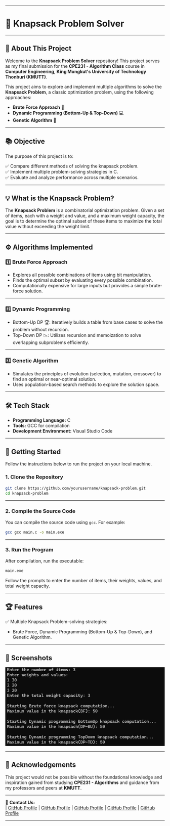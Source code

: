 
---

# 🎒 **Knapsack Problem Solver**

---

## 🏫 **About This Project**

Welcome to the **Knapsack Problem Solver** repository! This project serves as my final submission for the **CPE231 - Algorithm Class** course in **Computer Engineering**, **King Mongkut's University of Technology Thonburi (KMUTT)**.

This project aims to explore and implement multiple algorithms to solve the **Knapsack Problem**, a classic optimization problem, using the following approaches:

- **Brute Force Approach** 🚀
- **Dynamic Programming (Bottom-Up & Top-Down)** 💻
- **Genetic Algorithm** 🧬

---

## 📚 **Objective**

The purpose of this project is to:

✅ Compare different methods of solving the knapsack problem.  
✅ Implement multiple problem-solving strategies in C.  
✅ Evaluate and analyze performance across multiple scenarios.  

---

## 💡 **What is the Knapsack Problem?**

The **Knapsack Problem** is a combinatorial optimization problem. Given a set of items, each with a weight and value, and a maximum weight capacity, the goal is to determine the optimal subset of these items to maximize the total value without exceeding the weight limit.

---

## ⚙️ **Algorithms Implemented**

### 1️⃣ **Brute Force Approach**
   - Explores all possible combinations of items using bit manipulation.
   - Finds the optimal subset by evaluating every possible combination.
   - Computationally expensive for large inputs but provides a simple brute-force solution.

---

### 2️⃣ **Dynamic Programming**
   - Bottom-Up DP 🏆:
     Iteratively builds a table from base cases to solve the problem without recursion.
   - Top-Down DP 📉:
     Utilizes recursion and memoization to solve overlapping subproblems efficiently.

---

### 3️⃣ **Genetic Algorithm**
   - Simulates the principles of evolution (selection, mutation, crossover) to find an optimal or near-optimal solution.
   - Uses population-based search methods to explore the solution space.

---

## 🛠️ **Tech Stack**

- **Programming Language:** C  
- **Tools:** GCC for compilation  
- **Development Environment:** Visual Studio Code

---

## 🚀 **Getting Started**

Follow the instructions below to run the project on your local machine.

### 1. Clone the Repository

```bash
git clone https://github.com/yourusername/knapsack-problem.git
cd knapsack-problem
```

---

### 2. Compile the Source Code

You can compile the source code using `gcc`. For example:

```bash
gcc gcc main.c -o main.exe
```

---

### 3. Run the Program

After compilation, run the executable:

```bash
main.exe
```

Follow the prompts to enter the number of items, their weights, values, and total weight capacity.

---

## 🏆 **Features**

✅ Multiple Knapsack Problem-solving strategies:  
- Brute Force, Dynamic Programming (Bottom-Up & Top-Down), and Genetic Algorithm.

---

## 💬 **Screenshots**

*![GA is coming soon...](userinterface.png)*

---

## 🙏 **Acknowledgements**

This project would not be possible without the foundational knowledge and inspiration gained from studying **CPE231 - Algorithms** and guidance from my professors and peers at **KMUTT**.

---

📧 **Contact Us:**  
| [GitHub Profile](https://github.com/Muaykillz)
| [GitHub Profile](https://github.com/NongChugra)
| [GitHub Profile](https://github.com/HOOd-00)
| [GitHub Profile](https://github.com/Feen0305)
| [GitHub Profile](https://github.com/DarkTouiZ)

---